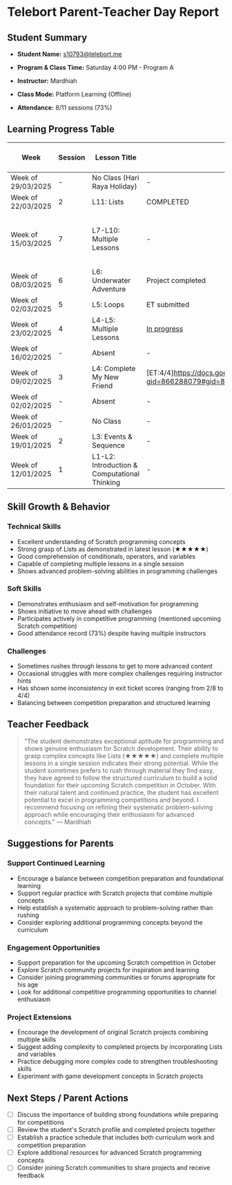 # Telebort Parent-Teacher Day Report

## Student Summary

- **Student Name:** s10793@telebort.me

- **Program & Class Time:** Saturday 4:00 PM - Program A

- **Instructor:** Mardhiah 

- **Class Mode:** Platform Learning (Offline)

- **Attendance:** 8/11 sessions (73%)


## Learning Progress Table

| Week | Session | Lesson Title | Submission Link/Score | Exit Ticket Score | Progress Rating |
|------|---------|-------------|----------------------|-------------------|-----------------|
| Week of 29/03/2025 | - | No Class (Hari Raya Holiday) | - | - | ☆☆☆☆☆ |
| Week of 22/03/2025 | 2 | L11: Lists | COMPLETED | 3/5 | ★★★★★ |
| Week of 15/03/2025 | 7 | L7-L10: Multiple Lessons | - | L7: 4/6, L8: 3/4, L10: 60/100 | ★★★★☆ |
| Week of 08/03/2025 | 6 | L6: Underwater Adventure | Project completed | 2/4 | ★★★☆☆ |
| Week of 02/03/2025 | 5 | L5: Loops | ET submitted | - | ★★★☆☆ |
| Week of 23/02/2025 | 4 | L4-L5: Multiple Lessons | [In progress](https://docs.google.com/spreadsheets/d/1_yWrAtRmgesWkdF2XAhUSHvw9WdxRvdAlmHSLcUq52M/edit?gid=1504872928#gid=1504872928) | 2/8 | ★★★☆☆ |
| Week of 16/02/2025 | - | Absent | - | - | ☆☆☆☆☆ |
| Week of 09/02/2025 | 3 | L4: Complete My New Friend |[ET:4/4]https://docs.google.com/spreadsheets/d/1husKEIx0DvsLKLQ3Xj4JLRnzTFJYAWPoJffsgzdpASc/edit?gid=866288079#gid=866288079 | 4/4 | ★★★☆☆ |
| Week of 02/02/2025 | - | Absent | - | - | ☆☆☆☆☆ |
| Week of 26/01/2025 | - | No Class | - | - | ☆☆☆☆☆ |
| Week of 19/01/2025 | 2 | L3: Events & Sequence | - | 3/4 | ★★★☆☆ |
| Week of 12/01/2025 | 1 | L1-L2: Introduction & Computational Thinking | - | 4/4 | ★★★☆☆ |

## Skill Growth & Behavior

### Technical Skills
- Excellent understanding of Scratch programming concepts
- Strong grasp of Lists as demonstrated in latest lesson (★★★★★)
- Good comprehension of conditionals, operators, and variables
- Capable of completing multiple lessons in a single session
- Shows advanced problem-solving abilities in programming challenges

### Soft Skills
- Demonstrates enthusiasm and self-motivation for programming
- Shows initiative to move ahead with challenges
- Participates actively in competitive programming (mentioned upcoming Scratch competition)
- Good attendance record (73%) despite having multiple instructors

### Challenges
- Sometimes rushes through lessons to get to more advanced content
- Occasional struggles with more complex challenges requiring instructor hints
- Has shown some inconsistency in exit ticket scores (ranging from 2/8 to 4/4)
- Balancing between competition preparation and structured learning

## Teacher Feedback
> "The student demonstrates exceptional aptitude for programming and shows genuine enthusiasm for Scratch development. Their ability to grasp complex concepts like Lists (★★★★★) and complete multiple lessons in a single session indicates their strong potential. While the student sometimes prefers to rush through material they find easy, they have agreed to follow the structured curriculum to build a solid foundation for their upcoming Scratch competition in October. With their natural talent and continued practice, the student has excellent potential to excel in programming competitions and beyond. I recommend focusing on refining their systematic problem-solving approach while encouraging their enthusiasm for advanced concepts." — Mardhiah

## Suggestions for Parents

### Support Continued Learning
- Encourage a balance between competition preparation and foundational learning
- Support regular practice with Scratch projects that combine multiple concepts
- Help establish a systematic approach to problem-solving rather than rushing
- Consider exploring additional programming concepts beyond the curriculum

### Engagement Opportunities
- Support preparation for the upcoming Scratch competition in October
- Explore Scratch community projects for inspiration and learning
- Consider joining programming communities or forums appropriate for his age
- Look for additional competitive programming opportunities to channel enthusiasm

### Project Extensions
- Encourage the development of original Scratch projects combining multiple skills
- Suggest adding complexity to completed projects by incorporating Lists and variables
- Practice debugging more complex code to strengthen troubleshooting skills
- Experiment with game development concepts in Scratch projects

## Next Steps / Parent Actions
- [ ] Discuss the importance of building strong foundations while preparing for competitions
- [ ] Review the student's Scratch profile and completed projects together
- [ ] Establish a practice schedule that includes both curriculum work and competition preparation
- [ ] Explore additional resources for advanced Scratch programming concepts
- [ ] Consider joining Scratch communities to share projects and receive feedback
